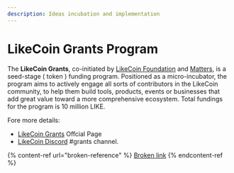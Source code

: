 ```yaml
---
description: Ideas incubation and implementation
---
```


# LikeCoin Grants Program

The **LikeCoin Grants**, co-initiated by [LikeCoin Foundation](https://like.co) and [Matters](https://matters.news), is a seed-stage ( token ) funding program. Positioned as a micro-incubator, the program aims to actively engage all sorts of contributors in the LikeCoin community, to help them build tools, products, events or businesses that add great value toward a more comprehensive ecosystem. Total fundings for the program is 10 million LIKE.&#x20;

Fore more details:

* [LikeCoin Grants](https://www.notion.so/likecoingrants/MainPage-32d790bb3d3b4b6ea9832dc0fe8bda62) Offcial Page
* [LikeCoin Discord](https://discord.com/invite/W4DQ6peZZZ) #grants channel.

{% content-ref url="broken-reference" %}
[Broken link](broken-reference)
{% endcontent-ref %}







###
